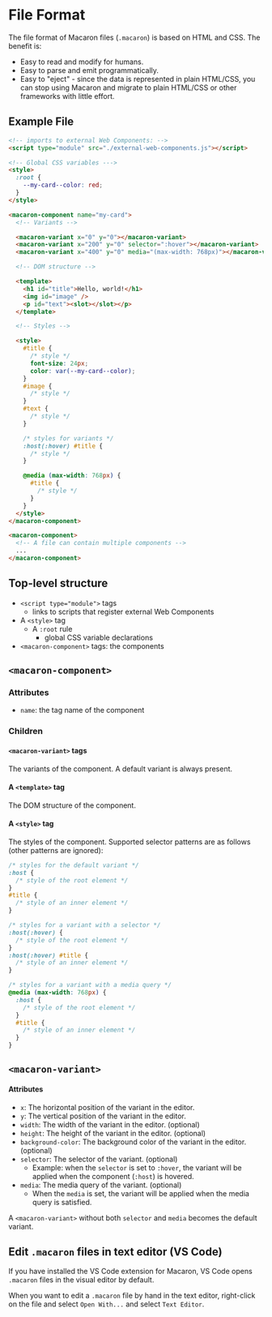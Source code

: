 # File Format

The file format of Macaron files (`.macaron`) is based on HTML and CSS. The benefit is:

- Easy to read and modify for humans.
- Easy to parse and emit programmatically.
- Easy to "eject" - since the data is represented in plain HTML/CSS, you can stop using Macaron and migrate to plain HTML/CSS or other frameworks with little effort.

## Example File

```html
<!-- imports to external Web Components: -->
<script type="module" src="./external-web-components.js"></script>

<!-- Global CSS variables --->
<style>
  :root {
    --my-card--color: red;
  }
</style>

<macaron-component name="my-card">
  <!-- Variants -->

  <macaron-variant x="0" y="0"></macaron-variant>
  <macaron-variant x="200" y="0" selector=":hover"></macaron-variant>
  <macaron-variant x="400" y="0" media="(max-width: 768px)"></macaron-variant>

  <!-- DOM structure -->

  <template>
    <h1 id="title">Hello, world!</h1>
    <img id="image" />
    <p id="text"><slot></slot></p>
  </template>

  <!-- Styles -->

  <style>
    #title {
      /* style */
      font-size: 24px;
      color: var(--my-card--color);
    }
    #image {
      /* style */
    }
    #text {
      /* style */
    }

    /* styles for variants */
    :host(:hover) #title {
      /* style */
    }

    @media (max-width: 768px) {
      #title {
        /* style */
      }
    }
  </style>
</macaron-component>

<macaron-component>
  <!-- A file can contain multiple components -->
  ...
</macaron-component>
```

## Top-level structure

- `<script type="module">` tags
  - links to scripts that register external Web Components
- A `<style>` tag
  - A `:root` rule
    - global CSS variable declarations
- `<macaron-component>` tags: the components

## `<macaron-component>`

### Attributes

- `name`: the tag name of the component

### Children

#### `<macaron-variant>` tags

The variants of the component. A default variant is always present.

#### A `<template>` tag

The DOM structure of the component.

#### A `<style>` tag

The styles of the component.
Supported selector patterns are as follows (other patterns are ignored):

```css
/* styles for the default variant */
:host {
  /* style of the root element */
}
#title {
  /* style of an inner element */
}

/* styles for a variant with a selector */
:host(:hover) {
  /* style of the root element */
}
:host(:hover) #title {
  /* style of an inner element */
}

/* styles for a variant with a media query */
@media (max-width: 768px) {
  :host {
    /* style of the root element */
  }
  #title {
    /* style of an inner element */
  }
}
```

## `<macaron-variant>`

#### Attributes

- `x`: The horizontal position of the variant in the editor.
- `y`: The vertical position of the variant in the editor.
- `width`: The width of the variant in the editor. (optional)
- `height`: The height of the variant in the editor. (optional)
- `background-color`: The background color of the variant in the editor. (optional)
- `selector`: The selector of the variant. (optional)
  - Example: when the `selector` is set to `:hover`, the variant will be applied when the component (`:host`) is hovered.
- `media`: The media query of the variant. (optional)
  - When the `media` is set, the variant will be applied when the media query is satisfied.

A `<macaron-variant>` without both `selector` and `media` becomes the default variant.

## Edit `.macaron` files in text editor (VS Code)

If you have installed the VS Code extension for Macaron, VS Code opens `.macaron` files in the visual editor by default.

When you want to edit a `.macaron` file by hand in the text editor, right-click on the file and select `Open With...` and select `Text Editor`.
